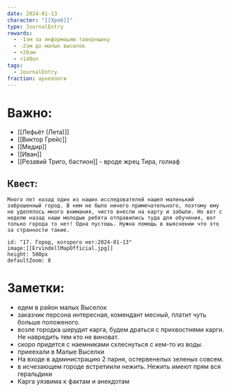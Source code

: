 ```yaml
---
date: 2024-01-13
character: "[[Хроб]]"
type: JournalEntry
rewards:
  - -1зм за информацию тавернщику
  - -2зм до малых выселок
  - +20зм
  - +140оп
tags:
  - JournalEntry
fraction: археологи
---
```

# Важно:
- [[Лефьёт (Лета)]]
- [[Виктор Грейс]]
- [[Медир]]
- [[Иван]]
- [[Резавий Триго, бастион]] - вроде жрец Тира, голиаф

## Квест:
```
Много лет назад один из наших исследователей нашел маленький заброшенный город. В нем не было ничего примечательного, поэтому ему не уделялось много внимания, чисто внесли на карту и забыли. Но вот с неделю назад наши молодые ребята отправились туда для обучения, вот только города то нет! Одна пустошь. Нужна помощь в выяснении что это за странности такие.
```

```leaflet
id: "17. Город, которого нет:2024-01-13"
image:[[ErvindellMapOfficial.jpg]]
height: 500px
defaultZoom: 8
```
# Заметки:
- едем в район малых Выселок
- заказчик персона интересная, комендант месный, платит чуть больше положеного.
- возле городка шерудит карга, будем драться с прихвостнями карги. Не навредить тем кто не виноват.
- скоро придется с наемниками схлеснуться с кем-то из воды.
- приеехали в Малые Выселки
- На входе в администрацию 2 парня, остервенелых зеленых совсем.
- в исчезающем городе встретиили нежить. Нежить имеют прям вся геральдики
- Карга уязвима к фактам и анекдотам

